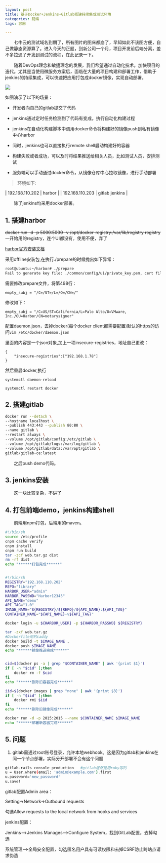 ```yaml
---
layout: post
title: 基于Docker+Jenkins+Gitlab搭建持续集成测试环境
categories: 随编
tags: 容器

---
```


　　七牛云的测试域名到期了，所有图片的图床都崩了，早知如此不该图方便，自己做静态资源算了。进入今天的正题，到新公司一个月，项目开发前后端分离，差不多拉通了开发到测试的流程，在此记录一下。

　　随着DevOps理念和敏捷理念的发展，我们希望通过自动化技术，加快项目的迭代。尤其是当使用微服务方案后，面临在大量的项目构建和部署工作，借助于jenkins的持续集成，可以快速把应用打包成docker镜像，实现自动部署。

![](https://ixjx.github.io/blog/static/img/jenkins.png)

如图演示了以下的场景：

- 开发者向自己的gitlab提交了代码

- jenkins通过定时任务检测到了代码有变成，执行自动化构建过程

- jenkins在自动化构建脚本中调用docker命令将构建好的镜像push到私有镜像中心harbor

- 同时，jenkins也可以直接执行remote shell启动构建好的容器

- 构建失败或者成功，可以及时将结果推送给相关人员，比如测试人员，安排测试

- 服务端可以手动通过docker命令，从镜像仓库中心拉取镜像，进行手动部署


> 环境如下:

| 192.168.110.202 | harbor |
| 192.168.110.203 | gitlab jenkins |

　　除了jenkins均采用docker部署。

## 1. 搭建harbor

~~docker run -d -p 5000:5000 -v /opt/docker-registry:/var/lib/registry registry~~ 一开始用的registry，连个UI都没有，使用不便，弃了


[harbor官方安装文档](https://github.com/goharbor/harbor/blob/master/docs/installation_guide.md)

采用offline安装包,在执行./prepare的时候抛出如下异常：

```bash
root@ubuntu:~/harbor# ./prepare 
Fail to generate key file: ./common/config/ui/private_key.pem, cert file: ./common/config/registry/root.crt
```

需要修改prepare文件，将第498行：

`empty_subj = "/C=/ST=/L=/O=/CN=/"`

修改如下：

`empty_subj = "/C=US/ST=California/L=Palo Alto/O=VMware, Inc./OU=Harbor/CN=notarysigner"`

配置daemon.json，去掉docker(每个docker client都需要配置)默认的https的访问`vim /etc/docker/daemon.json`

里面的内容是一个json对象,加上一项insecure-registries，地址自己更改：

```
{
    "insecure-registries":["192.168.1.78"]
}
```

然后重启docker,执行

`systemctl daemon-reload`

`systemctl restart docker`

## 2. 搭建gitlab

```bash
docker run --detach \
--hostname localhost \
--publish 443:443 --publish 80:80 \
--name gitlab \
--restart always \
--volume /opt/gitlab/config:/etc/gitlab \
--volume /opt/gitlab/logs:/var/log/gitlab \
--volume /opt/gitlab/data:/var/opt/gitlab \
gitlab/gitlab-ce:latest
```

　　之后push demo代码。

## 3. jenkins安装

　　这一块比较复杂，不讲了

## 4. 打包前端demo，jenkins构建shell

　　前端用npm打包，后端用的maven。

```bash
#!/bin/sh
source /etc/profile
cnpm cache verify
cnpm install
cnpm run build
tar -zcf web.tar.gz dist
rm -rf dist
echo "******打包完成******"


#!/bin/sh
REGISTRY="192.168.110.202"
REPO="library"
HARBOR_USER="admin"
HARBOR_PASSWD="Harbor12345"
API_NAME="demo"
API_TAG="1.0"
IMAGE_NAME="${REGISTRY}/${REPO}/${API_NAME}:${API_TAG}"
CONTAINER_NAME="${API_NAME}-v${API_TAG}"

docker login -u ${HARBOR_USER} -p ${HARBOR_PASSWD} ${REGISTRY}

tar -zxf web.tar.gz
#Dockerfile用的caddy
docker build -t $IMAGE_NAME .
docker push $IMAGE_NAME
echo "******镜像推送完成******"


cid=$(docker ps -a | grep "$CONTAINER_NAME" | awk '{print $1}')
if [ -n "$cid" ];then
    docker rm -f $cid
fi
echo "******删除旧容器完成******"

iid=$(docker images | grep "none" | awk '{print $3}')
if [ -n "$iid" ];then
    docker rmi $iid
fi
echo "******删除旧镜像完成******"

docker run -d -p 2015:2015 --name $CONTAINER_NAME $IMAGE_NAME
echo "******部署新容器完成******"
```

## 5. 问题

1. gitlab需通过root账号登录，允许本地webhook。这是因为gitlab和jenkins在同一个节点部署，实际分开部署不会有这个问题

```bash
gitlab-rails console production   #gitlab居然是用ruby写的
u = User.where(email: 'admin@example.com').first
u.password='new_password'
u.save!
```

gitlab配置Admin area：

Setting->Network->Outbound requests

勾选Allow requests to the local network from hooks and services

jenkins配置：

Jenkins-->Jenkins Manages-->Configure System，找到GitLab配置，去掉勾选

系统管理-->全局安全配置，勾选匿名用户具有可读权限和去掉CSRF防止跨站点请求伪造